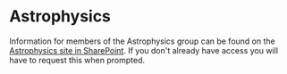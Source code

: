 # Astrophysics

Information for members of the Astrophysics group can be found on the [Astrophysics site in SharePoint](https://liveuclac.sharepoint.com/sites/PhysAstAstPhysGrp). If you don't already have access you will have to request this when prompted.